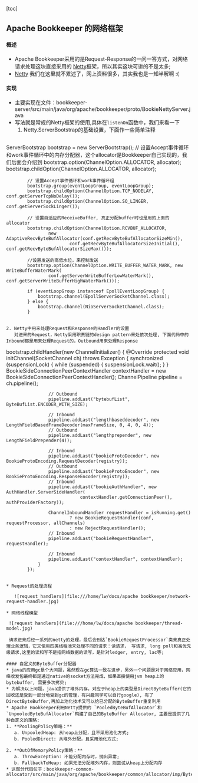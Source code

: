 [toc]

## Apache Bookkeeper 的网络框架

#### 概述
* Apache Bookkeeper采用的是Request-Response的一问一答方式，对网络请求处理这块直接采用的 [Netty](https://netty.io/)框架，所以其实这块可讲的不是太多;
* [Netty](https://netty.io/) 我们在这里就不累述了，网上资料很多，其实我也是一知半解啊 :(

#### 实现
* 主要实现在文件：bookkeeper-server/src/main/java/org/apache/bookkeeper/proto/BookieNettyServer.java
* 写法就是常规的Netty框架的使用,具体在`listenOn`函数中，我们来看一下
  1. Netty.ServerBootstrap的基础设置，下面作一些简单注释
  ```
 ServerBootstrap bootstrap = new ServerBootstrap();
            // 设置Accept事件循环和work事件循环中的内存分配器，这个allocator是Bookkeeper自己实现的，我们后面会介绍到
            bootstrap.option(ChannelOption.ALLOCATOR, allocator);
            bootstrap.childOption(ChannelOption.ALLOCATOR, allocator);
			
			// 设置Accept事件循环和work事件循环组
            bootstrap.group(eventLoopGroup, eventLoopGroup);
            bootstrap.childOption(ChannelOption.TCP_NODELAY, conf.getServerTcpNoDelay());
            bootstrap.childOption(ChannelOption.SO_LINGER, conf.getServerSockLinger());
			
			// 设置自适应的ReceiveBuffer, 真正分配buffer时也是用的上面的allocator
            bootstrap.childOption(ChannelOption.RCVBUF_ALLOCATOR,
                    new AdaptiveRecvByteBufAllocator(conf.getRecvByteBufAllocatorSizeMin(),
                            conf.getRecvByteBufAllocatorSizeInitial(), conf.getRecvByteBufAllocatorSizeMax()));
							
			//设置发送的高低水位，来控制发送
            bootstrap.option(ChannelOption.WRITE_BUFFER_WATER_MARK, new WriteBufferWaterMark(
                    conf.getServerWriteBufferLowWaterMark(), conf.getServerWriteBufferHighWaterMark()));

            if (eventLoopGroup instanceof EpollEventLoopGroup) {
                bootstrap.channel(EpollServerSocketChannel.class);
            } else {
                bootstrap.channel(NioServerSocketChannel.class);
            }
  ```
  
  2. Netty中用来处理Request和Response的Handler的设置
     对进来的Request，Netty采用职责链的design pattern来处依次处理, 下面代码中的Inbound都是用来处理Request的，Outbound用来处理Response
  ```
  bootstrap.childHandler(new ChannelInitializer<SocketChannel>() {
                @Override
                protected void initChannel(SocketChannel ch) throws Exception {
                    synchronized (suspensionLock) {
                        while (suspended) {
                            suspensionLock.wait();
                        }
                    }
                    BookieSideConnectionPeerContextHandler contextHandler =
                        new BookieSideConnectionPeerContextHandler();
                    ChannelPipeline pipeline = ch.pipeline();

                    // Outbound
                    pipeline.addLast("bytebufList", ByteBufList.ENCODER_WITH_SIZE);

                    // Inbound
                    pipeline.addLast("lengthbaseddecoder", new LengthFieldBasedFrameDecoder(maxFrameSize, 0, 4, 0, 4));
                    // Outbound
                    pipeline.addLast("lengthprepender", new LengthFieldPrepender(4));

                    // Inbound
                    pipeline.addLast("bookieProtoDecoder", new BookieProtoEncoding.RequestDecoder(registry));
                    // Outbound
                    pipeline.addLast("bookieProtoEncoder", new BookieProtoEncoding.ResponseEncoder(registry));
                    // Inbound
                    pipeline.addLast("bookieAuthHandler", new AuthHandler.ServerSideHandler(
                                contextHandler.getConnectionPeer(), authProviderFactory));

                    ChannelInboundHandler requestHandler = isRunning.get()
                            ? new BookieRequestHandler(conf, requestProcessor, allChannels)
                            : new RejectRequestHandler();
                    // Inbound
                    pipeline.addLast("bookieRequestHandler", requestHandler);

                    // Inbound
                    pipeline.addLast("contextHandler", contextHandler);
                }
            });
  ```

* Request的处理流程

     ![request handlers](file:///home/lw/docs/apache bookkeeper/network-request-handler.jpg)

* 网络线程模型

   ![request handlers](file:///home/lw/docs/apache bookkeeper/thread-model.jpg)

   请求进来后经一系列的netty的处理，最后会到达`BookieRequestProcessor`类来真正处理业务逻辑，它又使用四类线程池来处理不同的请求：读请求， 写请求, long poll和高优先级请求,这里的读和写不是指网络数据的读写，是针对ledger, entry, lac等;

#### 自定义的ByteBuffer分配器
* java的应用gc是个大问题，虽然现在gc算法一致在进步，另外一个问题是对于网络应用，网络收发包最终都是通过native的socket方法完成，如果直接使用jvm heap上的bytebuffer, 需要多次拷贝;
* 为解决以上问题，java提供了堆外内存，对应于heap上的类型是DirectByteBuffer(它的回收还是受到一部分地受到gc的管理，有兴趣同学可以自行google), 有了DirectByteBuffer,再加上池化技术又可以给已分配的ByteBuffer重复利用
* Apache Bookkeeper利用Netty提供的 `PooledByteBufAllocator`和`UnpooledByteBufAllocator`构建了自己的ByteBuffer Allocator, 主要是提供了几种自定义的策略:
  1. **PoolingPolicy策略：**
     a. UnpooledHeap: 从heap上分配，且不采用池化方式;
	 b. PooledDirect: 从堆外分配，且采用池化方式;

  2. **OutOfMemoryPolicy策略：**
     a. ThrowException: 不能分配内存时，抛出异常;
	 b. FallbackToHeap: 如果无法分配堆外内存，则尝试从heap上分配内存
* 这部分代码位于：bookkeeper-common-allocator/src/main/java/org/apache/bookkeeper/common/allocator/imp/ByteBufAllocatorImpl.java